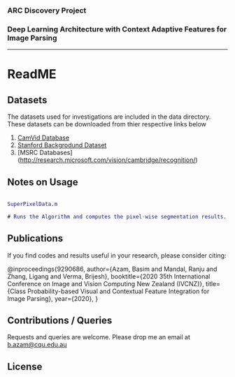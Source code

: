 ### ARC Discovery Project 
### Deep Learning Architecture with Context Adaptive Features for Image Parsing

_____________________________________________________________________________________________

# ReadME

## Datasets

The datasets used for investigations are included in the data directory. These datasets can be downloaded from thier respective links below 
1. [CamVid Database](http://mi.eng.cam.ac.uk/research/projects/VideoRec/)
2. [Stanford Backgrodund Dataset](http://dags.stanford.edu/projects/scenedataset.html)
3. [MSRC Databases] (http://research.microsoft.com/vision/cambridge/recognition/)



## Notes on Usage

```matlab

SuperPixelData.m 

# Runs the Algorithm and computes the pixel-wise segmentation results. 
```

## Publications 
If you find codes and results useful in your research, please consider citing:


@inproceedings{9290686,
  author={Azam, Basim and Mandal, Ranju and Zhang, Ligang and Verma, Brijesh},
  booktitle={2020 35th International Conference on Image and Vision Computing New Zealand (IVCNZ)}, 
  title={Class Probability-based Visual and Contextual Feature Integration for Image Parsing}, 
  year={2020},
 }
 
 
## Contributions / Queries 

Requests and queries are welcome. 
Please drop me an email at b.azam@cqu.edu.au

## License
